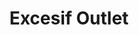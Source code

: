 ---
title: "Excesif Outlet"
url: /ciudad-autonoma-de-buenos-aires/excesif-outlet/
shop: Kleidung
---
